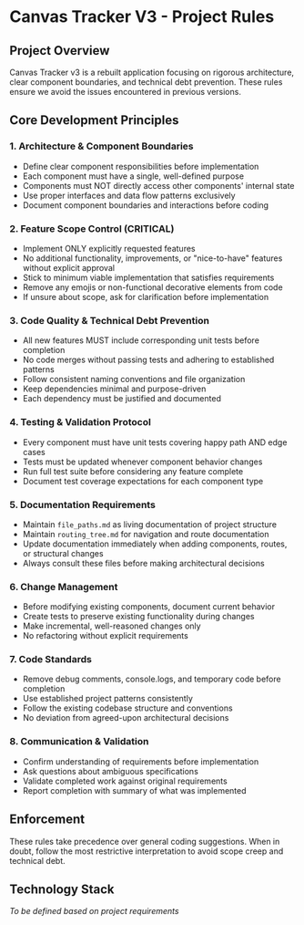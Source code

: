 # Canvas Tracker V3 - Project Rules

## Project Overview
Canvas Tracker v3 is a rebuilt application focusing on rigorous architecture, clear component boundaries, and technical debt prevention. These rules ensure we avoid the issues encountered in previous versions.

## Core Development Principles

### 1. Architecture & Component Boundaries
- Define clear component responsibilities before implementation
- Each component must have a single, well-defined purpose
- Components must NOT directly access other components' internal state
- Use proper interfaces and data flow patterns exclusively
- Document component boundaries and interactions before coding

### 2. Feature Scope Control (CRITICAL)
- Implement ONLY explicitly requested features
- No additional functionality, improvements, or "nice-to-have" features without explicit approval
- Stick to minimum viable implementation that satisfies requirements
- Remove any emojis or non-functional decorative elements from code
- If unsure about scope, ask for clarification before implementation

### 3. Code Quality & Technical Debt Prevention
- All new features MUST include corresponding unit tests before completion
- No code merges without passing tests and adhering to established patterns
- Follow consistent naming conventions and file organization
- Keep dependencies minimal and purpose-driven
- Each dependency must be justified and documented

### 4. Testing & Validation Protocol
- Every component must have unit tests covering happy path AND edge cases
- Tests must be updated whenever component behavior changes
- Run full test suite before considering any feature complete
- Document test coverage expectations for each component type

### 5. Documentation Requirements
- Maintain `file_paths.md` as living documentation of project structure
- Maintain `routing_tree.md` for navigation and route documentation
- Update documentation immediately when adding components, routes, or structural changes
- Always consult these files before making architectural decisions

### 6. Change Management
- Before modifying existing components, document current behavior
- Create tests to preserve existing functionality during changes
- Make incremental, well-reasoned changes only
- No refactoring without explicit requirements

### 7. Code Standards
- Remove debug comments, console.logs, and temporary code before completion
- Use established project patterns consistently
- Follow the existing codebase structure and conventions
- No deviation from agreed-upon architectural decisions

### 8. Communication & Validation
- Confirm understanding of requirements before implementation
- Ask questions about ambiguous specifications
- Validate completed work against original requirements
- Report completion with summary of what was implemented

## Enforcement
These rules take precedence over general coding suggestions. When in doubt, follow the most restrictive interpretation to avoid scope creep and technical debt.

## Technology Stack
*To be defined based on project requirements*